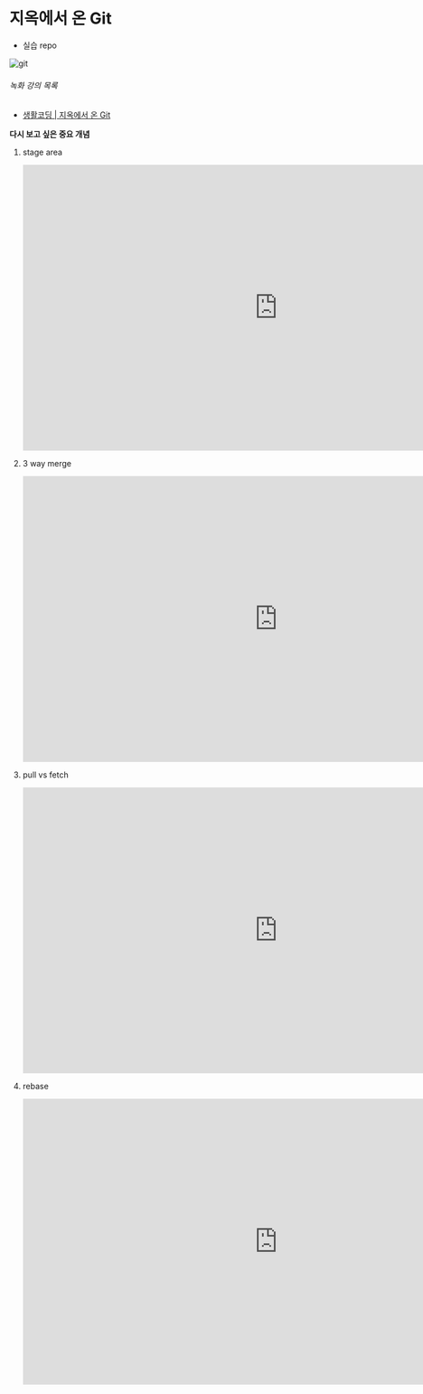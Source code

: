 # 지옥에서 온 Git

* 실습 repo

![git](https://user-images.githubusercontent.com/38153357/158351948-1ee409d4-5371-490d-9960-855ad0bde633.png)

###### 녹화 강의 목록

* [생활코딩 | 지옥에서 온 Git](https://www.youtube.com/playlist?list=PLuHgQVnccGMA8iwZwrGyNXCGy2LAAsTXk)

**다시 보고 싶은 중요 개념**

1. stage area

   <iframe width="900" height="506" src="https://www.youtube.com/embed/qMvO4iPxC4Q?list=PLuHgQVnccGMA8iwZwrGyNXCGy2LAAsTXk" title="YouTube video player" frameborder="0" allow="accelerometer; autoplay; clipboard-write; encrypted-media; gyroscope; picture-in-picture" allowfullscreen></iframe>

2. 3 way merge

   <iframe width="900" height="506" src="https://www.youtube.com/embed/J0W-WA0aYJI" title="YouTube video player" frameborder="0" allow="accelerometer; autoplay; clipboard-write; encrypted-media; gyroscope; picture-in-picture" allowfullscreen></iframe>

3. pull vs fetch

   <iframe width="900" height="506" src="https://www.youtube.com/embed/V6R96Hzm8hY?list=PLuHgQVnccGMA8iwZwrGyNXCGy2LAAsTXk" title="YouTube video player" frameborder="0" allow="accelerometer; autoplay; clipboard-write; encrypted-media; gyroscope; picture-in-picture" allowfullscreen></iframe>

4. rebase

   <iframe width="900" height="506" src="https://www.youtube.com/embed/VPb-MKwowHY?list=PLuHgQVnccGMA8iwZwrGyNXCGy2LAAsTXk" title="YouTube video player" frameborder="0" allow="accelerometer; autoplay; clipboard-write; encrypted-media; gyroscope; picture-in-picture" allowfullscreen></iframe>
